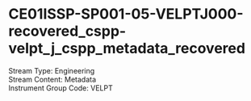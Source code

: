# CE01ISSP-SP001-05-VELPTJ000-recovered_cspp-velpt_j_cspp_metadata_recovered

Stream Type: Engineering<br>
Stream Content: Metadata<br>
Instrument Group Code: VELPT<br>
